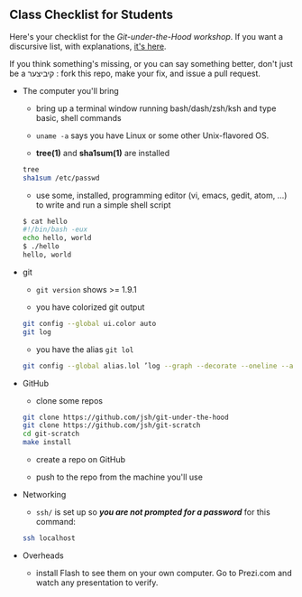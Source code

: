 ## Class Checklist for Students

Here's your checklist for the *Git-under-the-Hood workshop*. If you want a discursive list, with explanations,
[it's here](https://docs.google.com/document/d/1eQr6fFiZPGYNc2DSWdA1s5fS0nU5midRgpaZBttD49E/edit?usp=sharing).

If you think something's missing, or you can say something better, don't just be a 
קיביצער
: fork this repo, make your fix, and issue a pull request.

- The computer you'll bring

  + bring up a terminal window running bash/dash/zsh/ksh and type basic, shell commands

  + `uname -a` says you have Linux or some other Unix-flavored OS.

  + **tree(1)** and **sha1sum(1)** are installed

  ```bash
  tree
  sha1sum /etc/passwd
  ```

  + use some, installed, programming editor (vi, emacs, gedit, atom, ...) to write and run a simple shell script

  ```bash
  $ cat hello
  #!/bin/bash -eux
  echo hello, world
  $ ./hello
  hello, world
  ```

- git

  + `git version` shows >= 1.9.1

  + you have colorized git output

  ```bash
  git config --global ui.color auto
  git log
  ```

  + you have the alias `git lol`

  ```bash
  git config --global alias.lol ’log --graph --decorate --oneline --all’
  ```

- GitHub

  + clone some repos


  ```bash
  git clone https://github.com/jsh/git-under-the-hood
  git clone https://github.com/jsh/git-scratch
  cd git-scratch
  make install
  ```

  + create a repo on GitHub

  + push to the repo from the machine you'll use

- Networking

  + `ssh/` is set up so ***you are not prompted for a password*** for this command:

  ```bash
  ssh localhost
  ```

- Overheads

  + install Flash to see them on your own computer. Go to Prezi.com and watch any presentation to verify.

